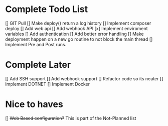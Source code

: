 # Complete Todo List

[]  GIT Pull
[]  Make deploy() return a log history
[]  Implement composer deploy
[]  Add web api
[]  Add webhook API
[x] Implement enviroment variables
[]  Add authentication
[]  Add better error handling
[]  Make deployment happen on a new go routine to not block the main thread
[]  Implement Pre and Post runs.

# Complete Later
[]  Add SSH support
[]  Add webhook support
[]  Refactor code so its neater
[]  Implement DOTNET
[]  Implement Docker

# Nice to haves
[]  ~~Web Based configuration?~~ This is part of the Not-Planned list